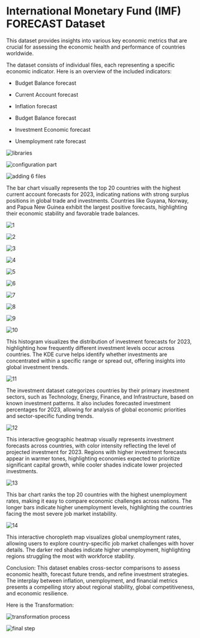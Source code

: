 # International Monetary Fund (IMF) FORECAST Dataset

This dataset provides insights into various key economic metrics that are crucial for assessing the economic health and performance of countries worldwide.


The dataset consists of individual files, each representing a specific economic indicator. Here is an overview of the included indicators:

* Budget Balance forecast

* Current Account forecast

* Inflation forecast

* Budget Balance forecast

* Investment Economic forecast

* Unemployment rate forecast


![libraries](https://github.com/user-attachments/assets/6df0ce83-f366-4e0c-9175-0f6aff7891dc)


![configuration part](https://github.com/user-attachments/assets/41983bc1-207b-4f62-9f28-5bfab1a577ca)


![adding 6 files](https://github.com/user-attachments/assets/6816af35-63b0-42cf-a535-9e8fcf1002e3)



The bar chart visually represents the top 20 countries with the highest current account forecasts for 2023, indicating nations with strong surplus positions in global trade and investments. Countries like Guyana, Norway, and Papua New Guinea exhibit the largest positive forecasts, highlighting their economic stability and favorable trade balances.

![1](https://github.com/user-attachments/assets/0e7911db-db4f-403b-8bab-f1ae0e8616a0)


![2](https://github.com/user-attachments/assets/afa40fa0-aa50-47ba-b5a2-462fe6eba42e)


![3](https://github.com/user-attachments/assets/16bb36aa-97e5-4d3f-845f-859cdcf6917c)


![4](https://github.com/user-attachments/assets/8f918305-cbaf-4312-b264-07925855824d)


![5](https://github.com/user-attachments/assets/e671b0b0-a859-4bc0-8bd1-9033e3985118)


![6](https://github.com/user-attachments/assets/8491d6d3-ece9-473d-8b35-f604afbc1527)


![7](https://github.com/user-attachments/assets/4fe68f02-4997-495d-8934-82d802d9e768)


![8](https://github.com/user-attachments/assets/0cd07ad9-04ee-4f48-9fb3-307aa370eb09)


![9](https://github.com/user-attachments/assets/5d12f7d9-b172-49b1-b2ac-91c313941d45)




![10](https://github.com/user-attachments/assets/07323982-2e36-47e6-904d-dfd48e7df3f3)

This histogram visualizes the distribution of investment forecasts for 2023, highlighting how frequently different investment levels occur across countries. The KDE curve helps identify whether investments are concentrated within a specific range or spread out, offering insights into global investment trends.


![11](https://github.com/user-attachments/assets/96f9f08e-18c4-4143-8ac7-3f4d42ba9c26)

The investment dataset categorizes countries by their primary investment sectors, such as Technology, Energy, Finance, and Infrastructure, based on known investment patterns. It also includes forecasted investment percentages for 2023, allowing for analysis of global economic priorities and sector-specific funding trends.


![12](https://github.com/user-attachments/assets/144dc5bb-b565-41b5-8918-4760f82b90f9)

This interactive geographic heatmap visually represents investment forecasts across countries, with color intensity reflecting the level of projected investment for 2023. Regions with higher investment forecasts appear in warmer tones, highlighting economies expected to prioritize significant capital growth, while cooler shades indicate lower projected investments.


![13](https://github.com/user-attachments/assets/f022b678-dc7a-4742-868c-8417b2b6bbde)

This bar chart ranks the top 20 countries with the highest unemployment rates, making it easy to compare economic challenges across nations. The longer bars indicate higher unemployment levels, highlighting the countries facing the most severe job market instability.


![14](https://github.com/user-attachments/assets/de9d6110-9d17-4f16-9e67-eddcef391435)

This interactive choropleth map visualizes global unemployment rates, allowing users to explore country-specific job market challenges with hover details. The darker red shades indicate higher unemployment, highlighting regions struggling the most with workforce stability.


Conclusion: This dataset enables cross-sector comparisons to assess economic health, forecast future trends, and refine investment strategies. The interplay between inflation, unemployment, and financial metrics presents a compelling story about regional stability, global competitiveness, and economic resilience.


Here is the Transformation:

![transformation process](https://github.com/user-attachments/assets/715478b2-9692-4a91-b2ea-66fcb2d7bf52)


![final step](https://github.com/user-attachments/assets/be8ab0a6-7fc3-466f-9686-872b557432a9)





